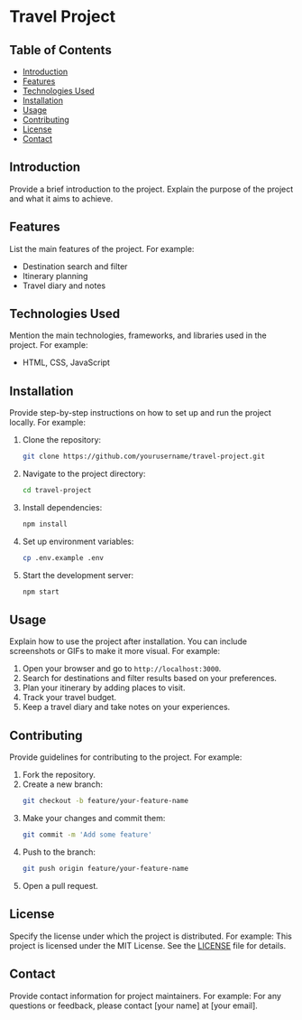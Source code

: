 # Travel Project

## Table of Contents
- [Introduction](#introduction)
- [Features](#features)
- [Technologies Used](#technologies-used)
- [Installation](#installation)
- [Usage](#usage)
- [Contributing](#contributing)
- [License](#license)
- [Contact](#contact)

## Introduction
Provide a brief introduction to the project. Explain the purpose of the project and what it aims to achieve.

## Features
List the main features of the project. For example:
- Destination search and filter
- Itinerary planning
- Travel diary and notes

## Technologies Used
Mention the main technologies, frameworks, and libraries used in the project. For example:
- HTML, CSS, JavaScript

## Installation
Provide step-by-step instructions on how to set up and run the project locally. For example:
1. Clone the repository:
    ```bash
    git clone https://github.com/yourusername/travel-project.git
    ```
2. Navigate to the project directory:
    ```bash
    cd travel-project
    ```
3. Install dependencies:
    ```bash
    npm install
    ```
4. Set up environment variables:
    ```bash
    cp .env.example .env
    ```
5. Start the development server:
    ```bash
    npm start
    ```

## Usage
Explain how to use the project after installation. You can include screenshots or GIFs to make it more visual. For example:
1. Open your browser and go to `http://localhost:3000`.
2. Search for destinations and filter results based on your preferences.
3. Plan your itinerary by adding places to visit.
4. Track your travel budget.
5. Keep a travel diary and take notes on your experiences.

## Contributing
Provide guidelines for contributing to the project. For example:
1. Fork the repository.
2. Create a new branch:
    ```bash
    git checkout -b feature/your-feature-name
    ```
3. Make your changes and commit them:
    ```bash
    git commit -m 'Add some feature'
    ```
4. Push to the branch:
    ```bash
    git push origin feature/your-feature-name
    ```
5. Open a pull request.

## License
Specify the license under which the project is distributed. For example:
This project is licensed under the MIT License. See the [LICENSE](LICENSE) file for details.

## Contact
Provide contact information for project maintainers. For example:
For any questions or feedback, please contact [your name] at [your email].


